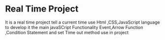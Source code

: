 # Real Time Project
It is a real time project  tell a current time  use Html ,CSS,JavaScript language to develop it the main javaSCript Functionality Event,Arrow Function ,Condition Statement and set Time out method use in project 
